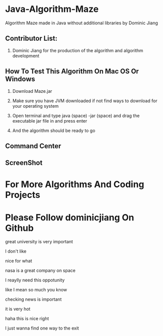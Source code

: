 # Java-Algorithm-Maze

Algorithm Maze made in Java without additional libraries by Dominic Jiang

## Contributor List:

1. Dominic Jiang for the production of the algorithm and algorithm development

## How To Test This Algorithm On Mac OS Or Windows

1. Download Maze.jar 

2. Make sure you have JVM downloaded if not find ways to download for your operating system

3. Open terminal and type java (space) -jar (space) and drag the executable jar file in and press enter 


4. And the algorithm should be ready to go


## Command Center


## ScreenShot


# For More Algorithms And Coding Projects
# Please Follow dominicjiang On Github

great university is very important

I don't like

nice for what

nasa is a great company on space

I reaylly need this oppotunity


like I mean so much you know

checking news is important

it is very hot

haha this is nice right

I just wanna find one way to the exit
